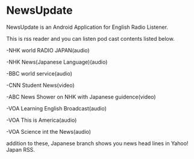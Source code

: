 # NewsUpdate
NewsUpdate is an Android Application for English Radio Listener.
  
This is rss reader and you can listen pod cast contents listed below.
  
-NHK world RADIO JAPAN(audio)
  
-NHK News(Japanese Language)(audio)
  
-BBC world service(audio)
  
-CNN Student News(video)
  
-ABC News Shower on NHK with Japanese guidence(video)
  
-VOA Learning English Broadcast(audio)
  
-VOA This is America(audio)
  
-VOA Science int the News(audio)
  
  
addition to these, Japanese branch shows you news head lines
in Yahoo! Japan RSS.

